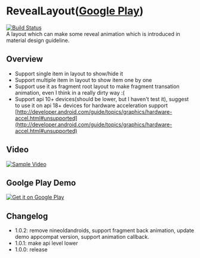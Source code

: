 RevealLayout([Google Play](https://play.google.com/store/apps/details?id=me.yugy.github.reveallayout))
============

[![Build Status](https://travis-ci.org/kyze8439690/RevealLayout.svg?branch=master)](https://travis-ci.org/kyze8439690/RevealLayout)  
A layout which can make some reveal animation which is introduced in material design guideline.

## Overview
* Support single item in layout to show/hide it
* Support multiple item in layout to show item one by one
* Support use it as fragment root layout to make fragment transation animation, even I think in a really dirty way :(
* Support api 10+ devices(should be lower, but I haven't test it), suggest to use it on api 18+ devices for hardware acceleration support [http://developer.android.com/guide/topics/graphics/hardware-accel.html#unsupported](http://developer.android.com/guide/topics/graphics/hardware-accel.html#unsupported)


## Video
[![Sample Video](http://img.youtube.com/vi/lik3d5HAtdc/0.jpg)](https://www.youtube.com/watch?v=lik3d5HAtdc)


## Goolge Play Demo

[![Get it on Google Play](http://www.android.com/images/brand/get_it_on_play_logo_small.png)](https://play.google.com/store/apps/details?id=me.yugy.github.reveallayout)

## Changelog

- 1.0.2: remove nineoldandroids, support fragment back animation, update demo appcompat version, support animation callback.
- 1.0.1: make api level lower
- 1.0.0: release
